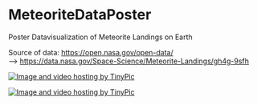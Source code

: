 # MeteoriteDataPoster
Poster Datavisualization of Meteorite Landings on Earth

Source of data:
https://open.nasa.gov/open-data/ <br>
--> https://data.nasa.gov/Space-Science/Meteorite-Landings/gh4g-9sfh

<a href="http://nl.tinypic.com?ref=1zvux3" target="_blank"><img src="http://i65.tinypic.com/1zvux3.png" border="0" alt="Image and video hosting by TinyPic"></a>

<a href="http://nl.tinypic.com?ref=1zel0kg" target="_blank"><img src="http://i67.tinypic.com/1zel0kg.png" border="0" alt="Image and video hosting by TinyPic"></a>
